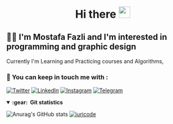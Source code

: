  <h1 align="center">Hi there  <img src="https://raw.githubusercontent.com/MartinHeinz/MartinHeinz/master/wave.gif" width="30px"/></h1>
  
## :man_technologist: I'm Mostafa Fazli and I'm interested in programming and graphic design
Currently I'm Learning and Practicing courses and Algorithms,


### :call_me_hand: You can keep in touch me with :
[![Twitter][1.2]][1] [![LinkedIn][2.2]][2] [![Instagram][3.2]][3] [![Telegram][4.2]][4]

[1.2]: https://s4.uupload.ir/files/twitter_prkb.png
[2.2]: https://s4.uupload.ir/files/linkedin_amwn.png
[3.2]: https://s4.uupload.ir/files/instagram_6djz.png
[4.2]: https://s4.uupload.ir/files/telegram_q47u.png


[1]: https://twitter.com/MosFazli
[2]: https://www.linkedin.com/in/mosfazli/
[3]: https://www.instagram.com/mosfazli
[4]: http://telegram.me/MosFazli

<details open="false">
  <summary><b>:gear: &nbsp;Git statistics</b></summary>
 
![Anurag's GitHub stats](https://github-readme-stats.vercel.app/api?username=MosFazli&show_icons=true&theme=highcontrast)
[![iuricode](https://github-readme-stats.vercel.app/api/top-langs/?username=MosFazli&hide=html&layout=compact&theme=highcontrast)](https://github.com/MosFazli/)
 
 </details>
